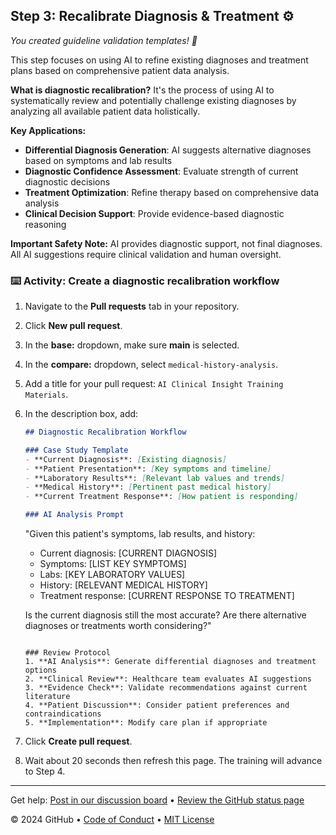 <!--
  <<< Author notes: Step 3 >>>
  Make sure users understand the concept of a pull request.
  Emphasize that they are creating a branch-to-branch merge proposal.
  Explain how to complete a pull request merge.
-->

## Step 3: Recalibrate Diagnosis & Treatment ⚙️

_You created guideline validation templates! :tada:_

This step focuses on using AI to refine existing diagnoses and treatment plans based on comprehensive patient data analysis.

**What is diagnostic recalibration?** It's the process of using AI to systematically review and potentially challenge existing diagnoses by analyzing all available patient data holistically.

**Key Applications:**
- **Differential Diagnosis Generation**: AI suggests alternative diagnoses based on symptoms and lab results
- **Diagnostic Confidence Assessment**: Evaluate strength of current diagnostic decisions
- **Treatment Optimization**: Refine therapy based on comprehensive data analysis
- **Clinical Decision Support**: Provide evidence-based diagnostic reasoning

**Important Safety Note:** AI provides diagnostic support, not final diagnoses. All AI suggestions require clinical validation and human oversight.

### :keyboard: Activity: Create a diagnostic recalibration workflow

1. Navigate to the **Pull requests** tab in your repository.

2. Click **New pull request**.

3. In the **base:** dropdown, make sure **main** is selected.

4. In the **compare:** dropdown, select `medical-history-analysis`.

5. Add a title for your pull request: `AI Clinical Insight Training Materials`.

6. In the description box, add:
   ```markdown
   ## Diagnostic Recalibration Workflow

   ### Case Study Template
   - **Current Diagnosis**: [Existing diagnosis]
   - **Patient Presentation**: [Key symptoms and timeline]
   - **Laboratory Results**: [Relevant lab values and trends]
   - **Medical History**: [Pertinent past medical history]
   - **Current Treatment Response**: [How patient is responding]

   ### AI Analysis Prompt
   ```
   "Given this patient's symptoms, lab results, and history:
   - Current diagnosis: [CURRENT DIAGNOSIS]
   - Symptoms: [LIST KEY SYMPTOMS]
   - Labs: [KEY LABORATORY VALUES]
   - History: [RELEVANT MEDICAL HISTORY]
   - Treatment response: [CURRENT RESPONSE TO TREATMENT]

   Is the current diagnosis still the most accurate? Are there alternative 
   diagnoses or treatments worth considering?"
   ```

   ### Review Protocol
   1. **AI Analysis**: Generate differential diagnoses and treatment options
   2. **Clinical Review**: Healthcare team evaluates AI suggestions
   3. **Evidence Check**: Validate recommendations against current literature
   4. **Patient Discussion**: Consider patient preferences and contraindications
   5. **Implementation**: Modify care plan if appropriate
   ```

7. Click **Create pull request**.

8. Wait about 20 seconds then refresh this page. The training will advance to Step 4.

<footer>

---

Get help: [Post in our discussion board](https://github.com/orgs/skills/discussions/categories/ai-clinical-insight) &bull; [Review the GitHub status page](https://www.githubstatus.com/)

&copy; 2024 GitHub &bull; [Code of Conduct](https://www.contributor-covenant.org/version/2/1/code_of_conduct/code_of_conduct.md) &bull; [MIT License](https://gh.io/mit)

</footer>
